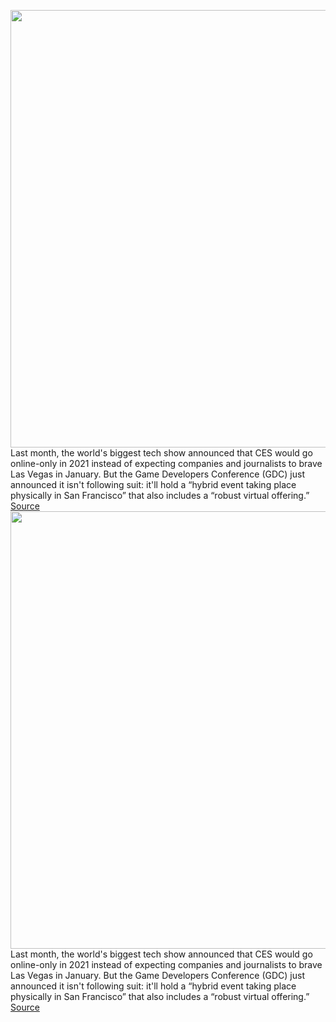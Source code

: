 <img src='https://cdn.vox-cdn.com/thumbor/72pRz9yEOUWxCFcs8232ywXRM48=/0x0:2040x1360/1200x800/filters:focal(857x517:1183x843)/cdn.vox-cdn.com/uploads/chorus_image/image/67194713/acastro_200302_1777_GDC_0001.0.0.jpg' width='700px' /><br/>
Last month, the world's biggest tech show announced that CES would go online-only in 2021 instead of expecting companies and journalists to brave Las Vegas in January. But the Game Developers Conference (GDC) just announced it isn't following suit: it'll hold a “hybrid event taking place physically in San Francisco” that also includes a “robust virtual offering.”
<a href='https://www.theverge.com/2020/8/12/21365498/gdc-2021-game-developers-conference-event-physical-hybrid-coronavirus-july-san-francisco'> Source <a/><img src='https://cdn.vox-cdn.com/thumbor/72pRz9yEOUWxCFcs8232ywXRM48=/0x0:2040x1360/1200x800/filters:focal(857x517:1183x843)/cdn.vox-cdn.com/uploads/chorus_image/image/67194713/acastro_200302_1777_GDC_0001.0.0.jpg' width='700px' /><br/>
Last month, the world's biggest tech show announced that CES would go online-only in 2021 instead of expecting companies and journalists to brave Las Vegas in January. But the Game Developers Conference (GDC) just announced it isn't following suit: it'll hold a “hybrid event taking place physically in San Francisco” that also includes a “robust virtual offering.”
<a href='https://www.theverge.com/2020/8/12/21365498/gdc-2021-game-developers-conference-event-physical-hybrid-coronavirus-july-san-francisco'> Source <a/>